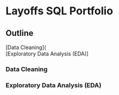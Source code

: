 # Layoffs SQL Portfolio
## Outline
[Data Cleaning]( </br>
[Exploratory Data Analysis (EDA)] </br>

### Data Cleaning


### Exploratory Data Analysis (EDA)
